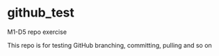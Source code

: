 # github_test
M1-D5 repo exercise

This repo is for testing GitHub branching, committing, pulling and so on
